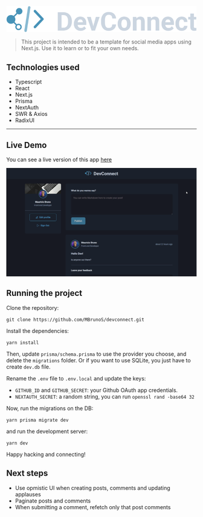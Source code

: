 ![DevConnect](src/assets/dev-connect-logo.png "DevConnect Logo")

> This project is intended to be a template for social media apps using Next.js. Use it to learn or to fit your own needs.

## Technologies used

- Typescript
- React
- Next.js
- Prisma
- NextAuth
- SWR & Axios
- RadixUI

---

## Live Demo

You can see a live version of this app [here](https://devconnect.mbrunos.dev/)

![DevConnect recording](src/assets/app-recording.gif "Screen recording of the app")

## Running the project

Clone the repository:

```
git clone https://github.com/MBrunoS/devconnect.git
```

Install the dependencies:

```
yarn install
```

Then, update `prisma/schema.prisma` to use the provider you choose, and delete the `migrations` folder. Or if you want to use SQLite, you just have to create `dev.db` file.

Rename the `.env` file to `.env.local` and update the keys:

- `GITHUB_ID` and `GITHUB_SECRET`: your Github OAuth app credentials.
- `NEXTAUTH_SECRET`: a random string, you can run `openssl rand -base64 32`

Now, run the migrations on the DB:

```
yarn prisma migrate dev
```

and run the development server:

```
yarn dev
```

Happy hacking and connecting!

## Next steps

- Use opmistic UI when creating posts, comments and updating applauses
- Paginate posts and comments
- When submitting a comment, refetch only that post comments
